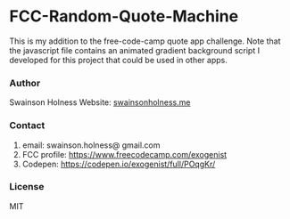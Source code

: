# FCC-Random-Quote-Machine

This is my addition to the free-code-camp quote app challenge. Note that the javascript file contains an animated gradient background script I developed for this project that could be used in other apps. 

### Author
Swainson Holness
Website: [swainsonholness.me](http://swainsonholness.me/)

### Contact
1. email: swainson.holness@ gmail.com 
2. FCC profile: https://www.freecodecamp.com/exogenist
3. Codepen: https://codepen.io/exogenist/full/POqgKr/

### License
MIT

